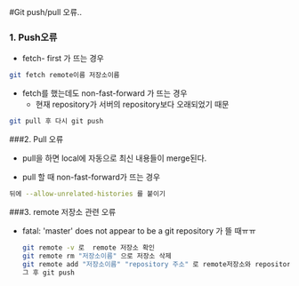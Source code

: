 #Git push/pull 오류..



### 1. Push오류

- fetch- first 가 뜨는 경우

```bash
git fetch remote이름 저장소이름
```

- fetch를 했는데도 non-fast-forward 가 뜨는 경우
  - 현재 repository가 서버의 repository보다 오래되었기 때문

```bash
git pull 후 다시 git push
```





###2. Pull 오류

- pull을 하면 local에 자동으로 최신 내용들이 merge된다.

- pull 할 때 non-fast-forward가 뜨는 경우

```bash
뒤에 --allow-unrelated-histories 를 붙이기
```





###3. remote 저장소 관련 오류

- fatal: 'master' does not appear to be a git repository 가 뜰 때ㅠㅠ

  ```bash
  git remote -v 로  remote 저장소 확인
  git remote rm "저장소이름" 으로 저장소 삭제
  git remote add "저장소이름" "repository 주소" 로 remote저장소와 repository를 연결해줌
  그 후 git push
  ```

  